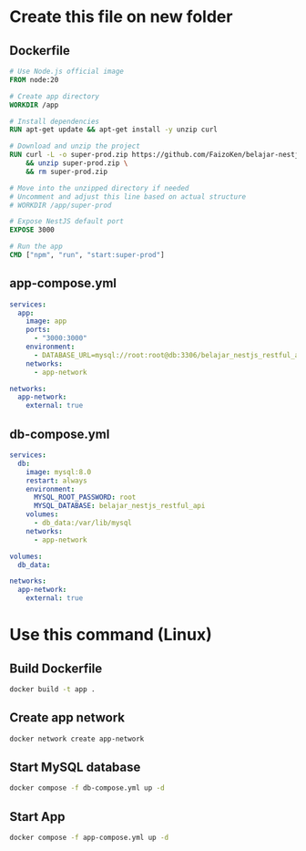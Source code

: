 # Create this file on new folder

## Dockerfile

```Dockerfile
# Use Node.js official image
FROM node:20

# Create app directory
WORKDIR /app

# Install dependencies
RUN apt-get update && apt-get install -y unzip curl

# Download and unzip the project
RUN curl -L -o super-prod.zip https://github.com/FaizoKen/belajar-nestjs-restful-api-1/raw/refs/heads/main/super-prod.zip \
    && unzip super-prod.zip \
    && rm super-prod.zip

# Move into the unzipped directory if needed
# Uncomment and adjust this line based on actual structure
# WORKDIR /app/super-prod

# Expose NestJS default port
EXPOSE 3000

# Run the app
CMD ["npm", "run", "start:super-prod"]
```


## app-compose.yml

```yml
services:
  app:
    image: app
    ports:
      - "3000:3000"
    environment:
      - DATABASE_URL=mysql://root:root@db:3306/belajar_nestjs_restful_api
    networks:
      - app-network

networks:
  app-network:
    external: true
```


## db-compose.yml

```yaml
services:
  db:
    image: mysql:8.0
    restart: always
    environment:
      MYSQL_ROOT_PASSWORD: root
      MYSQL_DATABASE: belajar_nestjs_restful_api
    volumes:
      - db_data:/var/lib/mysql
    networks:
      - app-network

volumes:
  db_data:

networks:
  app-network:
    external: true

```


# Use this command (Linux)

## Build Dockerfile
```bash
docker build -t app .
```

## Create app network

```bash
docker network create app-network
```

## Start MySQL database
```bash
docker compose -f db-compose.yml up -d
```

## Start App
```bash
docker compose -f app-compose.yml up -d
```